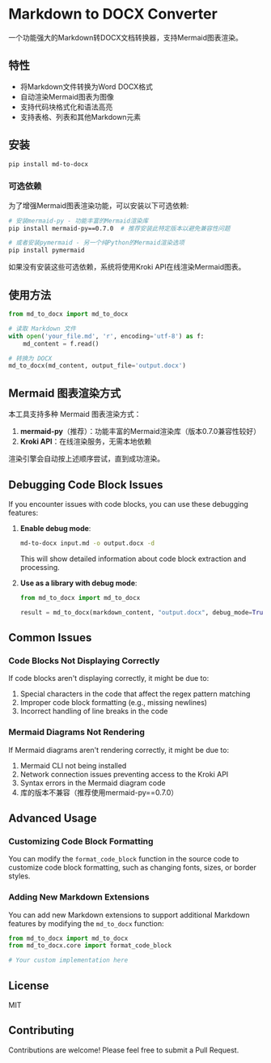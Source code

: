 ﻿# Markdown to DOCX Converter

一个功能强大的Markdown转DOCX文档转换器，支持Mermaid图表渲染。

## 特性

- 将Markdown文件转换为Word DOCX格式
- 自动渲染Mermaid图表为图像
- 支持代码块格式化和语法高亮
- 支持表格、列表和其他Markdown元素

## 安装

```bash
pip install md-to-docx
```

### 可选依赖

为了增强Mermaid图表渲染功能，可以安装以下可选依赖:

```bash
# 安装mermaid-py - 功能丰富的Mermaid渲染库
pip install mermaid-py==0.7.0  # 推荐安装此特定版本以避免兼容性问题

# 或者安装pymermaid - 另一个纯Python的Mermaid渲染选项
pip install pymermaid
```

如果没有安装这些可选依赖，系统将使用Kroki API在线渲染Mermaid图表。

## 使用方法

```python
from md_to_docx import md_to_docx

# 读取 Markdown 文件
with open('your_file.md', 'r', encoding='utf-8') as f:
    md_content = f.read()

# 转换为 DOCX
md_to_docx(md_content, output_file='output.docx')
```

## Mermaid 图表渲染方式

本工具支持多种 Mermaid 图表渲染方式：

1. **mermaid-py**（推荐）：功能丰富的Mermaid渲染库（版本0.7.0兼容性较好）
2. **Kroki API**：在线渲染服务，无需本地依赖

渲染引擎会自动按上述顺序尝试，直到成功渲染。

## Debugging Code Block Issues

If you encounter issues with code blocks, you can use these debugging features:

1. **Enable debug mode**:
   ```bash
   md-to-docx input.md -o output.docx -d
   ```
   This will show detailed information about code block extraction and processing.

2. **Use as a library with debug mode**:
   ```python
   from md_to_docx import md_to_docx
   
   result = md_to_docx(markdown_content, "output.docx", debug_mode=True)
   ```

## Common Issues

### Code Blocks Not Displaying Correctly

If code blocks aren't displaying correctly, it might be due to:

1. Special characters in the code that affect the regex pattern matching
2. Improper code block formatting (e.g., missing newlines)
3. Incorrect handling of line breaks in the code

### Mermaid Diagrams Not Rendering

If Mermaid diagrams aren't rendering correctly, it might be due to:

1. Mermaid CLI not being installed
2. Network connection issues preventing access to the Kroki API
3. Syntax errors in the Mermaid diagram code
4. 库的版本不兼容（推荐使用mermaid-py==0.7.0）

## Advanced Usage

### Customizing Code Block Formatting

You can modify the `format_code_block` function in the source code to customize code block formatting, such as changing fonts, sizes, or border styles.

### Adding New Markdown Extensions

You can add new Markdown extensions to support additional Markdown features by modifying the `md_to_docx` function:

```python
from md_to_docx import md_to_docx
from md_to_docx.core import format_code_block

# Your custom implementation here
```

## License

MIT

## Contributing

Contributions are welcome! Please feel free to submit a Pull Request.